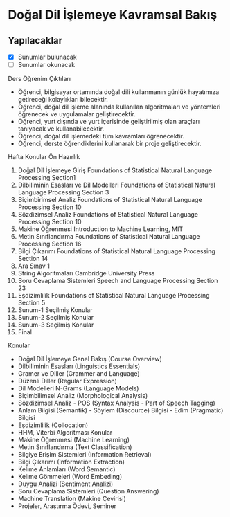 # Doğal Dil İşlemeye Kavramsal Bakış

## Yapılacaklar

- [x] Sunumlar bulunacak
- [ ] Sunumlar okunacak

Ders Öğrenim Çıktıları

- Öğrenci, bilgisayar ortamında doğal dili kullanmanın günlük hayatımıza getireceği kolaylıkları bilecektir.
- Öğrenci, doğal dil işleme alanında kullanılan algoritmaları ve yöntemleri öğrenecek ve uygulamalar geliştirecektir.
- Öğrenci, yurt dışında ve yurt içerisinde geliştirilmiş olan araçları tanıyacak ve kullanabilecektir.
- Öğrenci, doğal dil işlemedeki tüm kavramları öğrenecektir.
- Öğrenci, derste öğrendiklerini kullanarak bir proje geliştirecektir.

Hafta Konular Ön Hazırlık

1. Doğal Dil İşlemeye Giriş Foundations of Statistical Natural Language Processing Section1
2. Dilbiliminin Esasları ve Dil Modelleri Foundations of Statistical Natural Language Processing Section 3
3. Biçimbirimsel Analiz Foundations of Statistical Natural Language Processing Section 10
4. Sözdizimsel Analiz Foundations of Statistical Natural Language Processing Section 10
5. Makine Öğrenmesi Introduction to Machine Learning, MIT
6. Metin Sınıflandırma Foundations of Statistical Natural Language Processing Section 16
7. Bilgi Çıkarımı Foundations of Statistical Natural Language Processing Section 14
8. Ara Sınav 1
9. String Algoritmaları Cambridge University Press
10. Soru Cevaplama Sistemleri Speech and Language Processing Section 23
11. Eşdizimlilik Foundations of Statistical Natural Language Processing Section 5
12. Sunum-1 Seçilmiş Konular
13. Sunum-2 Seçilmiş Konular
14. Sunum-3 Seçilmiş Konular
15. Final

Konular

- Doğal Dil İşlemeye Genel Bakış (Course Overview)
- Dilbiliminin Esasları (Linguistics Essentials)
- Gramer ve Diller (Grammer and Language)
- Düzenli Diller (Regular Expression)
- Dil Modelleri N-Grams (Language Models)
- Biçimbilimsel Analiz (Morphological Analysis)
- Sözdizimsel Analiz - POS (Syntax Analysis - Part of Speech Tagging)
- Anlam Bilgisi (Semantik) - Söylem (Discource) Bilgisi - Edim (Pragmatic) Bilgisi
- Eşdizimlilik (Collocation)
- HHM, Viterbi Algoritması Konular
- Makine Öğrenmesi (Machine Learning)
- Metin Sınıflandırma (Text Classification)
- Bilgiye Erişim Sistemleri (Information Retrieval)
- Bilgi Çıkarımı (Information Extraction)
- Kelime Anlamları (Word Semantic)
- Kelime Gömmeleri (Word Embeding)
- Duygu Analizi (Sentiment Analizi)
- Soru Cevaplama Sistemleri (Question Answering)
- Machine Translation (Makine Çevirisi)
- Projeler, Araştırma Ödevi, Seminer

